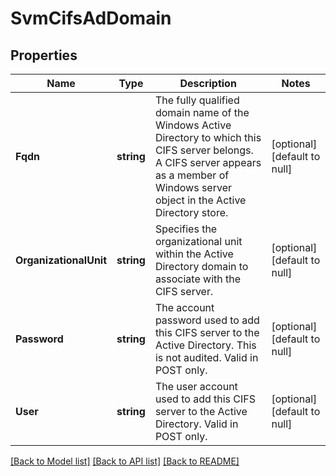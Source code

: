 # SvmCifsAdDomain

## Properties
Name | Type | Description | Notes
------------ | ------------- | ------------- | -------------
**Fqdn** | **string** | The fully qualified domain name of the Windows Active Directory to which this CIFS server belongs. A CIFS server appears as a member of Windows server object in the Active Directory store.  | [optional] [default to null]
**OrganizationalUnit** | **string** | Specifies the organizational unit within the Active Directory domain to associate with the CIFS server.  | [optional] [default to null]
**Password** | **string** | The account password used to add this CIFS server to the Active Directory. This is not audited. Valid in POST only.  | [optional] [default to null]
**User** | **string** | The user account used to add this CIFS server to the Active Directory. Valid in POST only.  | [optional] [default to null]

[[Back to Model list]](../README.md#documentation-for-models) [[Back to API list]](../README.md#documentation-for-api-endpoints) [[Back to README]](../README.md)


